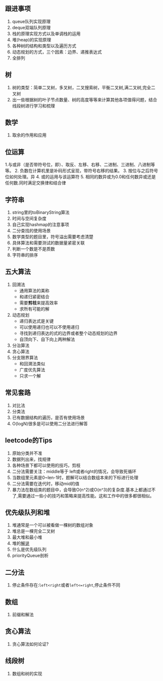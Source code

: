 ## 跟进事项

1. queue队列实现原理
2. deque双端队列原理
3. 栈的原理实现方式以及单调栈的运用
4. 堆(heap)的实现原理
5. 各种树的结构和类型以及遍历方式
6. 动态规划的方式，三个因素：边界、递推表达式
7. 全排列

## 树
1. 树的类型：简单二叉树，多叉树，二叉搜索树，平衡二叉树,满二叉树,完全二叉树
2. 出一些根据树的叶子节点数量、树的高度等等来计算其他各项值得问题，结合线段树进行学习和梳理

## 数学
1. 取余的作用和应用

## 位运算
   1.与或非（是否带符号位，即）、取反、左移、右移、二进制、三进制、八进制等等。
   2. 负数在计算机里是补码形式呈现，带符号右移的结果。
   3. 按位与之后符号位如何处理。异
   4. 或的运用与该运算符
   5. 相同的数异或为0.0和任何数异或还是任何数.同时满足交换律和结合律

## 字符串
1. string里的toBinaryString算法
2. 时间与空间复杂度
3. 自己实现hashmap的注意事项
4. 二分查找的使用场景
5. 数学类型的题目里，符号溢出需要考虑清楚
6. 具体算法和需要测试的数据量紧密关联
7. 判断一个数是不是质数
8. 字符串的排序

## 五大算法
1. 回溯法
   - 通用算法的美称
   - 和递归紧密结合
   - 需要**剪枝**来提高效率
   - 求所有可能的解
2. 动态规划
   - 递归表达式是关键
   - 可以使用递归也可以不使用递归
   - 寻找到递归表达的式的边界或者整个动态规划的边界
   - 自顶向下、自下向上两种解法
3. 分治算法
4. 贪心算法
5. 分支限界算法
   - 和回溯法类似
   - 广度优先算法
   - 只求一个解

## 常见套路
1. 对比法
2. 分类法
3. 已有数据结构的遍历，是否有使用场景
4. O(logN)很多是可以使用二分法进行解答

## leetcode的Tips
1. 原始分类并不准
2. 数据列出来，找规律
3. 各种场景下都可以使用的技巧，剪枝
4. 二分法需要关注：middle等于 left或者right的情况，会导致死循环
5. 当数组里元素是0~len-1时，题解可以结合数组本来的下标进行处理
6. 二分法需要在迭代时，移动mid的值
7. 暴力法在数组类的题目中，会导致O(n^2)或O(n^3)的复杂度.基本上都通过不了,需要通过一些小的技巧和策略来提高性能。这和工作中的很多都很相似。

## 优先级队列和堆
1. 堆通常是一个可以被看做一棵树的数组对象
2. 堆总是一棵完全二叉树
3. 最大堆和最小堆
4. 堆的[解说](https://www.jianshu.com/p/6b526aa481b1)
5. 什么是优先级队列
6. priorityQueue剖析

## 二分法
1. 停止条件存在:`left<right`或者`left<=right`,停止条件不同

## 数组
1. 前缀和解法


## 贪心算法
1. 贪心算法如何论证?


## 线段树
1. 数组和树的实现
